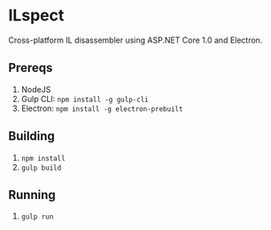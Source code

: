 # ILspect

Cross-platform IL disassembler using ASP.NET Core 1.0 and Electron.

## Prereqs

1. NodeJS
2. Gulp CLI: `npm install -g gulp-cli`
3. Electron: `npm install -g electron-prebuilt`

## Building

1. `npm install`
2. `gulp build`

## Running

1. `gulp run`

